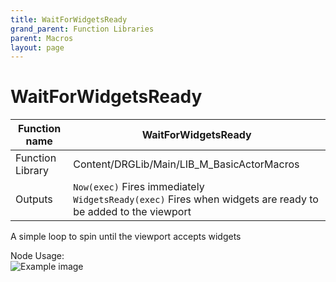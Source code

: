 ```yaml
---
title: WaitForWidgetsReady
grand_parent: Function Libraries
parent: Macros
layout: page
---
```


  # WaitForWidgetsReady

| Function name | WaitForWidgetsReady |
| --- | --- |
| Function Library | Content/DRGLib/Main/LIB_M_BasicActorMacros |
| Outputs | `Now(exec)` Fires immediately<br/>`WidgetsReady(exec)` Fires when widgets are ready to be added to the viewport |

A simple loop to spin until the viewport accepts widgets

Node Usage:  
![Example image](/DRGLib/Media/FullDocs/FunctionLibs/Macros/WaitForWidgetsReadyUsage.png)
